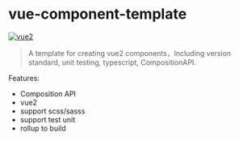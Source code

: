 # vue-component-template
[![vue2](https://img.shields.io/badge/vue-2.x-brightgreen.svg)](https://vuejs.org/)

> A template for creating vue2 components，Including version standard, unit testing, typescript, CompositionAPI.

Features:
+ Composition API
+ vue2
+ support scss/sasss
+ support test unit
+ rollup to build